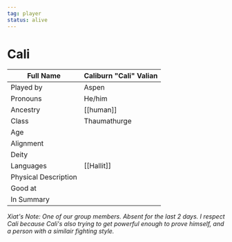 ```yaml
---
tag: player
status: alive
---
```

# Cali
| Full Name            | Caliburn "Cali" Valian |
| -------------------- | ---------------------- |
| Played by            | Aspen                  |
| Pronouns             | He/him |
| Ancestry             | [[human]]                  |
| Class     | Thaumathurge           |
| Age                  |                        |
| Alignment            |                        |
| Deity                |                        |
| Languages | [[Hallit]] |
| Physical Description |                        |
| Good at              |                        |
| In Summary           |                        |

*Xiat's Note: One of our group members. Absent for the last 2 days. I respect Cali because Cali's also trying to get powerful enough to prove himself, and a person with a similair fighting style.* 